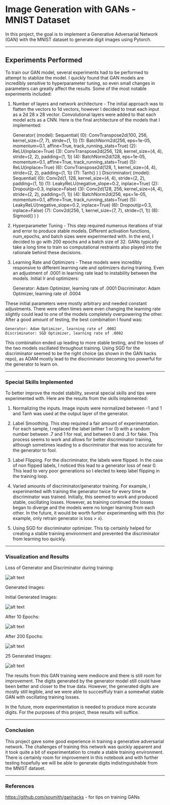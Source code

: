 # Image Generation with GANs - MNIST Dataset

In this project, the goal is to implement a Generative Adversarial Network (GAN) with the MNIST dataset to generate digit images using Pytorch.

-----------------------
## Experiments Performed

To train our GAN model, several experiments had to be performed to attempt to stablize the model. I quickly found that GAN models are incredibly sensitive to hyperparameter tuning, so even small changes in parameters can greatly affect the results. Some of the most notable experiments included:

1. Number of layers and network architecture - The initial approach was to flatten the vectors to 1d vectors, however I decided to treat each input as a 2d 28 x 28 vector. Convolutional layers were added to that each model acts as a CNN. Here is the final architecture of the models that I implemented:

    Generator(
        (model): Sequential(
            (0): ConvTranspose2d(100, 256, kernel_size=(7, 7), stride=(1, 1))
            (1): BatchNorm2d(256, eps=1e-05, momentum=0.1, affine=True, track_running_stats=True)
            (2): ReLU(inplace=True)
            (3): ConvTranspose2d(256, 128, kernel_size=(4, 4), stride=(2, 2), padding=(1, 1))
            (4): BatchNorm2d(128, eps=1e-05, momentum=0.1, affine=True, track_running_stats=True)
            (5): ReLU(inplace=True)
            (6): ConvTranspose2d(128, 1, kernel_size=(4, 4), stride=(2, 2), padding=(1, 1))
            (7): Tanh()
            )
        )
    Discriminator(
        (model): Sequential(
            (0): Conv2d(1, 128, kernel_size=(4, 4), stride=(2, 2), padding=(1, 1))
            (1): LeakyReLU(negative_slope=0.2, inplace=True)
            (2): Dropout(p=0.3, inplace=False)
            (3): Conv2d(128, 256, kernel_size=(4, 4), stride=(2, 2), padding=(1, 1))
            (4): BatchNorm2d(256, eps=1e-05, momentum=0.1, affine=True, track_running_stats=True)
            (5): LeakyReLU(negative_slope=0.2, inplace=True)
            (6): Dropout(p=0.3, inplace=False)
            (7): Conv2d(256, 1, kernel_size=(7, 7), stride=(1, 1))
            (8): Sigmoid()
        )
    )

2. Hyperparameter Tuning - This step required numerous iterations of trial and error to produce stable models. Different activation functions, num_epochs, and batch sizes were experimented with. In the end, I decided to go with 200 epochs and a batch size of 32. GANs typically take a long time to train so computational restraints also played into the rationale behind these decisions.

3. Learning Rate and Optimizers - These models were incredibly responsive to different learning rate and optimizers during training. Even an adjustment of .0001 in learning rate lead to instability between the models. Initial lr and optimizers:

    Generator: Adam Optimizer, learning rate of .0001
    Discriminator: Adam Optimizer, learning rate of .0004

These initial parameters were mostly arbitrary and needed constant adjustments. There were often times were even changing the learning rate slightly could lead to one of the models completely overpowering the other. After a good amount of testing, the best combination I found was:

    Generator: Adam Optimizer, learning rate of .0002
    Discriminator: SGD Optimizer, learning rate of .0002

This combination ended up leading to more stable testing, and the losses of the two models oscillated throughout training. Using SGD for the discriminator seemed to be the right choice (as shown in the GAN hacks repo), as ADAM mostly lead to the discriminator becoming too powerful for the generator to learn on.

-----------------------
### Special Skills Implemented

To better improve the model stability, several special skills and tips were experimented with. Here are the results from the skills implemented:

1. Normalizing the inputs. Image inputs were normalized between -1 and 1 and Tanh was used at the output layer of the generator.

2. Label Smoothing. This step required a fair amount of experimentation. For each sample, I replaced the label (either 1 or 0) with a random number between .7 and 1 for real, and between 0 and .3 for fake. This process seems to work and allows for better discriminator training, although sometimes leading to a discriminator that was too accurate for the generator to fool.

3. Label Flipping. For the discriminator, the labels were flipped. In the case of non flipped labels, I noticed this lead to a generator loss of near 0. This lead to very poor generations so I elected to keep label flipping in the training loop.

4. Varied amounts of discriminator/generator training. For example, I experimented with training the generator twice for every time te discriminator was trained. Initially, this seemed to work and produced stable, oscillating losses. However, as training continued the losses began to diverge and the models were no longer learning from each other. In the future, it would be worth further experimenting with this (for example, only retrain generator is loss > x).

5. Using SGD for discriminator optimizer. This tip certainly helped for creating a stable training environment and prevented the discriminator from learning too quickly.

------------------------
### Visualization and Results

Loss of Generator and Discriminator during training:

![alt text](images/training_losses.png)

Generated Images:

Initial Generated Images:

![alt text](images/initial_generations.png)

After 10 Epochs:

![alt text](images/epoch_10.png)

After 200 Epochs:

![alt text](images/epoch_200.png)

25 Generated Images:

![alt text](images/generated_images.png)

The results from this GAN training were mediocre and there is still room for improvement. The digits generated by the generator model still could have been better and closer to the true data. However, the generated digits are mostly still legible, and we were able to succesffuly train a somewhat stable GAN with oscillating training losses.

In the future, more experimentation is needed to produce more accurate digits. For the purposes of this project, these results will suffice.

------------------------
### Conclusion

This project gave some good experience in training a generative adversarial network. The challenges of training this network was quickly apparent and it took quite a bit of experimentation to create a stable training environment. There is certainly room for improvement in this notebook and with further testing hopefully we will be able to generate digits indistinguishable from the MNIST dataset.

------------------------
### References

https://github.com/soumith/ganhacks - for tips on training GANs